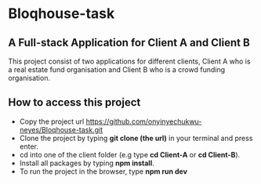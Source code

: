 # Bloqhouse-task

## A Full-stack Application for Client A and Client B
This project consist of two applications for different clients, Client A who is a real estate fund organisation and Client B who is a crowd funding organisation.

## How to access this project
- Copy the project url <https://github.com/onyinyechukwu-neyes/Bloqhouse-task.git>
- Clone the project by typing **git clone (the url)** in your terminal and press enter.
- cd into one of the client folder (e.g type **cd Client-A** or **cd Client-B**).
- Install all packages by typing **npm install**.
- To run the project in the browser, type **npm run dev**
